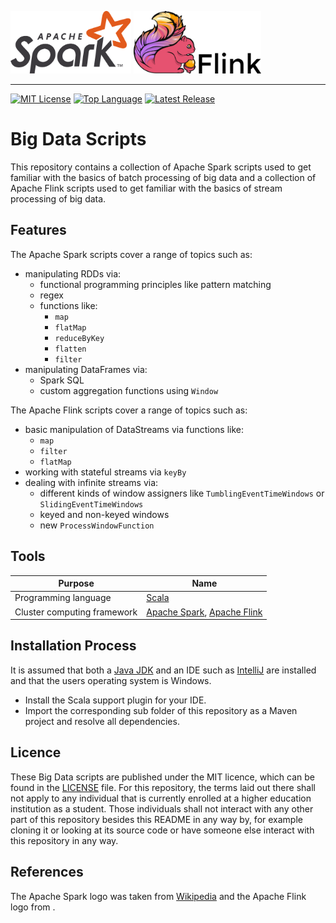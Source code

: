 <p float="left">
  <img src=img/apache_spark_logo.png alt="Apache Spark Logo" width="193" height="100">
  <img src=img/apache_flink_logo.png alt="Apache Flink Logo" width="204" height="100">
</p>

--------------------------------------------------------------------------------
[![MIT License](https://img.shields.io/badge/license-MIT-green.svg)](LICENSE)
[![Top Language](https://img.shields.io/github/languages/top/johanneshagspiel/big-data-scripts
)](https://github.com/johanneshagspiel/big-data-scripts)
[![Latest Release](https://img.shields.io/github/v/release/johanneshagspiel/big-data-scripts)](https://github.com/johanneshagspiel/big-data-scripts/releases/)

# Big Data Scripts

This repository contains a collection of Apache Spark scripts used to get familiar with the basics of batch processing of big data and a collection of Apache Flink scripts used to get familiar with the basics of stream processing of big data.

## Features

The Apache Spark scripts cover a range of topics such as:

- manipulating RDDs via:
  - functional programming principles like pattern matching
  - regex
  - functions like:
    - `map`
    - `flatMap`
    - `reduceByKey`
    - `flatten`
    - `filter`
- manipulating DataFrames via:
  - Spark SQL
  - custom aggregation functions using `Window`

The Apache Flink scripts cover a range of topics such as:

- basic manipulation of DataStreams via functions like:
  - `map`
  - `filter`
  - `flatMap`
- working with stateful streams via `keyBy`
- dealing with infinite streams via:
  - different kinds of window assigners like `TumblingEventTimeWindows` or `SlidingEventTimeWindows`
  - keyed and non-keyed windows
  - new `ProcessWindowFunction`

## Tools

| Purpose                                                        | Name                                        |
|----------------------------------------------------------------|---------------------------------------------|
| Programming language                                           | [Scala](https://scala-lang.org/)            |
| Cluster computing framework | [Apache Spark](https://spark.apache.org/), [Apache Flink](https://flink.apache.org/) |

## Installation Process

It is assumed that both a [Java JDK](https://openjdk.org/) and an IDE such as [IntelliJ](https://www.jetbrains.com/idea/) are installed and that the users operating system is Windows.

- Install the Scala support plugin for your IDE.
- Import the corresponding sub folder of this repository as a Maven project and resolve all dependencies.

## Licence

These Big Data scripts are published under the MIT licence, which can be found in the [LICENSE](LICENSE) file. For this repository, the terms laid out there shall not apply to any individual that is currently enrolled at a higher education institution as a student. Those individuals shall not interact with any other part of this repository besides this README in any way by, for example cloning it or looking at its source code or have someone else interact with this repository in any way.

## References

The Apache Spark logo was taken from [Wikipedia](https://upload.wikimedia.org/wikipedia/commons/e/ea/Spark-logo-192x100px.png) and the Apache Flink logo from . 
